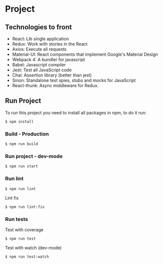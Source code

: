 # Project

## Technologies to front

- React: Lib single application
- Redux: Work with stories in the React
- Axios: Execute all requests
- Material-UI: React components that implement Google's Material Design
- Webpack 4: A bundler for javascript
- Babel: Javascript compiler
- Jest: Test all JavaScript code
- Chai: Assertion library (better than jest)
- Sinon: Standalone test spies, stubs and mocks for JavaScript
- React-thunk: Async middleware for Redux.

## Run Project

  To run this project you need to install all packages in npm, to do it run:

`$ npm install`

### Build - Production

`$ npm run build`

### Run project - dev-mode

`$ npm run start`

### Run lint

`$ npm run lint`

Lint fix

`$ npm run lint:fix`

### Run tests

Test with coverage

`$ npm run test`

Test with watch (dev-mode)

`$ npm run test:watch`
